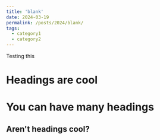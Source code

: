 ```yaml
---
title: 'blank'
date: 2024-03-19
permalink: /posts/2024/blank/
tags:
  - category1
  - category2
---
```


Testing this

Headings are cool
======

You can have many headings
======

Aren't headings cool?
------
